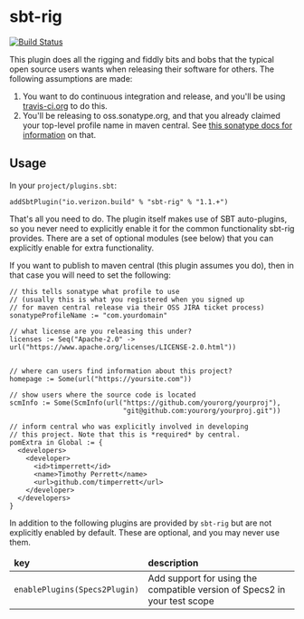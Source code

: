 # sbt-rig

[![Build Status](https://travis-ci.org/Verizon/sbt-rig.svg?branch=master)](https://travis-ci.org/Verizon/sbt-rig)

This plugin does all the rigging and fiddly bits and bobs that the typical open source users wants when releasing their software for others. The following assumptions are made:

1. You want to do continuous integration and release, and you'll be using [travis-ci.org](https://travis-ci.org) to do this.
1. You'll be releasing to oss.sonatype.org, and that you already claimed your top-level profile name in maven central. See [this sonatype docs for information](http://central.sonatype.org/pages/ossrh-guide.html) on that.

## Usage

In your `project/plugins.sbt`:

```
addSbtPlugin("io.verizon.build" % "sbt-rig" % "1.1.+")
```

That's all you need to do. The plugin itself makes use of SBT auto-plugins, so you never need to explicitly enable it for the common functionality sbt-rig provides. There are a set of optional modules (see below) that you can explicitly enable for extra functionality.

If you want to publish to maven central (this plugin assumes you do), then in that case you will need to set the following:

```
// this tells sonatype what profile to use
// (usually this is what you registered when you signed up
// for maven central release via their OSS JIRA ticket process)
sonatypeProfileName := "com.yourdomain"

// what license are you releasing this under?
licenses := Seq("Apache-2.0" -> url("https://www.apache.org/licenses/LICENSE-2.0.html"))


// where can users find information about this project?
homepage := Some(url("https://yoursite.com"))

// show users where the source code is located
scmInfo := Some(ScmInfo(url("https://github.com/yourorg/yourproj"),
                            "git@github.com:yourorg/yourproj.git"))

// inform central who was explicitly involved in developing
// this project. Note that this is *required* by central.
pomExtra in Global := {
  <developers>
    <developer>
      <id>timperrett</id>
      <name>Timothy Perrett</name>
      <url>github.com/timperrett</url>
    </developer>
  </developers>
}

```

In addition to the following plugins are provided by `sbt-rig` but are not explicitly enabled by default. These are optional, and you may never use them.

<table>
  <thead>
    <tr>
      <td><strong>key</strong></td>
      <td><strong>description</strong></td>
    </tr>
  </thead>
  <tbody>
    <tr>
      <td><code>enablePlugins(Specs2Plugin)</code></td>
      <td>Add support for using the compatible version of Specs2 in your test scope</td>
    </tr>
  </tbody>
</table>
